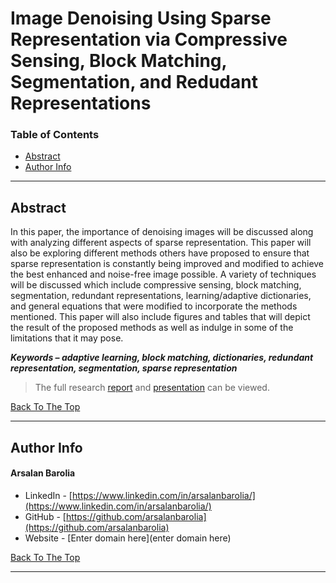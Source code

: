 <a href='#project' id='project' class='anchor' aria-hidden='true'></a>

# Image Denoising Using Sparse Representation via Compressive Sensing, Block Matching, Segmentation, and Redudant Representations

### Table of Contents

- [Abstract](#abstract)
- [Author Info](#author-info)

---

## Abstract

<p align="justify">

In this paper, the importance of denoising images will be discussed along with analyzing different aspects of sparse representation. This paper will also be exploring different methods others have proposed to ensure that sparse representation is constantly being improved and modified to achieve the best enhanced and noise-free image possible. A variety of techniques will be discussed which include compressive sensing, block matching, segmentation, redundant representations, learning/adaptive dictionaries, and general equations that were modified to incorporate the methods mentioned. This paper will also include figures and tables that will depict the result of the proposed methods as well as indulge in some of the limitations that it may pose.

</p>

<b><em>Keywords – adaptive learning, block matching, dictionaries, redundant representation, segmentation, sparse representation</em></b>

> The full research [report](files/Image-Denoising-Research-Paper.pdf) and [presentation](files/Image-Denoising-Presentation.pdf) can be viewed.

[Back To The Top](#project)

---

## Author Info

<h4> Arsalan Barolia</h4>

- LinkedIn - [https://www.linkedin.com/in/arsalanbarolia/](https://www.linkedin.com/in/arsalanbarolia/)
- GitHub - [https://github.com/arsalanbarolia](https://github.com/arsalanbarolia)
- Website - [Enter domain here](enter domain here)

<p></p>

[Back To The Top](#project)

---
